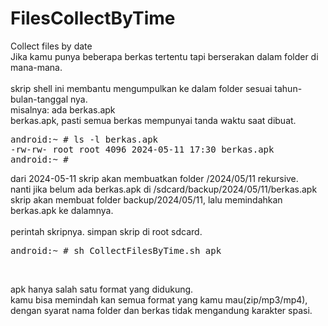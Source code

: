 # FilesCollectByTime<br/>
Collect files by date<br/>
Jika kamu punya beberapa berkas tertentu tapi berserakan dalam folder di mana-mana.<br/><br/>
skrip shell ini membantu mengumpulkan ke dalam folder sesuai tahun-bulan-tanggal nya.<br/>
misalnya: ada berkas.apk<br/> berkas.apk, pasti semua berkas mempunyai tanda waktu saat dibuat.
<pre>android:~ # ls -l berkas.apk
-rw-rw- root root 4096 2024-05-11 17:30 berkas.apk
android:~ #</pre>
dari 2024-05-11 skrip akan membuatkan folder /2024/05/11 rekursive.<br/>
nanti jika belum ada berkas.apk di
/sdcard/backup/2024/05/11/berkas.apk
<br/>skrip akan membuat folder backup/2024/05/11, lalu memindahkan berkas.apk ke dalamnya.<br/><br/>
perintah skripnya.
simpan skrip di root sdcard.
<pre>android:~ # sh CollectFilesByTime.sh apk</pre><br/>
apk hanya salah satu format yang didukung.<br/>
kamu bisa memindah kan semua format yang kamu mau(zip/mp3/mp4), dengan syarat nama folder dan berkas tidak mengandung karakter spasi.



